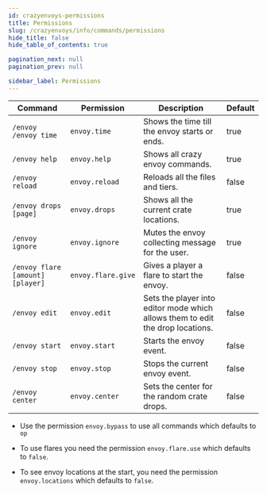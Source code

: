```yaml
---
id: crazyenvoys-permissions
title: Permissions
slug: /crazyenvoys/info/commands/permissions
hide_title: false
hide_table_of_contents: true

pagination_next: null
pagination_prev: null

sidebar_label: Permissions
---
```

| Command                          | Permission         | Description                                                                    | Default |
|----------------------------------|--------------------|--------------------------------------------------------------------------------|---------|
| `/envoy` `/envoy time`           | `envoy.time`       | Shows the time till the envoy starts or ends.                                  | true    |
| `/envoy help`                    | `envoy.help`       | Shows all crazy envoy commands.                                                | true    |
| `/envoy reload`                  | `envoy.reload`     | Reloads all the files and tiers.                                               | false   |
| `/envoy drops [page]`            | `envoy.drops`      | Shows all the current crate locations.                                         | true    |
| `/envoy ignore`                  | `envoy.ignore`     | Mutes the envoy collecting message for the user.                               | true    |
| `/envoy flare [amount] [player]` | `envoy.flare.give` | Gives a player a flare to start the envoy.                                     | false   |
| `/envoy edit`                    | `envoy.edit`       | Sets the player into editor mode which allows them to edit the drop locations. | false   |
| `/envoy start`                   | `envoy.start`      | Starts the envoy event.                                                        | false   |
| `/envoy stop`                    | `envoy.stop`       | Stops the current envoy event.                                                 | false   |
| `/envoy center`                  | `envoy.center`     | Sets the center for the random crate drops.                                    | false   |

* Use the permission `envoy.bypass` to use all commands which defaults to `op`

* To use flares you need the permission `envoy.flare.use` which defaults to `false`.

* To see envoy locations at the start, you need the permission `envoy.locations` which defaults to `false`.